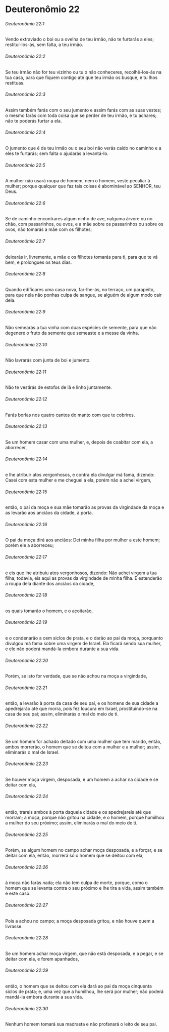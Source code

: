 # Deuteronômio 22

###### Deuteronômio 22:1

Vendo extraviado o boi ou a ovelha de teu irmão, não te furtarás a eles; restituí-los-ás, sem falta, a teu irmão.

###### Deuteronômio 22:2

Se teu irmão não for teu vizinho ou tu o não conheceres, recolhê-los-ás na tua casa, para que fiquem contigo até que teu irmão os busque, e tu lhos restituas.

###### Deuteronômio 22:3

Assim também farás com o seu jumento e assim farás com as suas vestes; o mesmo farás com toda coisa que se perder de teu irmão, e tu achares; não te poderás furtar a ela.

###### Deuteronômio 22:4

O jumento que é de teu irmão ou o seu boi não verás caído no caminho e a eles te furtarás; sem falta o ajudarás a levantá-lo.

###### Deuteronômio 22:5

A mulher não usará roupa de homem, nem o homem, veste peculiar à mulher; porque qualquer que faz tais coisas é abominável ao SENHOR, teu Deus.

###### Deuteronômio 22:6

Se de caminho encontrares algum ninho de ave, nalguma árvore ou no chão, com passarinhos, ou ovos, e a mãe sobre os passarinhos ou sobre os ovos, não tomarás a mãe com os filhotes;

###### Deuteronômio 22:7

deixarás ir, livremente, a mãe e os filhotes tomarás para ti, para que te vá bem, e prolongues os teus dias.

###### Deuteronômio 22:8

Quando edificares uma casa nova, far-lhe-ás, no terraço, um parapeito, para que nela não ponhas culpa de sangue, se alguém de algum modo cair dela.

###### Deuteronômio 22:9

Não semearás a tua vinha com duas espécies de semente, para que não degenere o fruto da semente que semeaste e a messe da vinha.

###### Deuteronômio 22:10

Não lavrarás com junta de boi e jumento.

###### Deuteronômio 22:11

Não te vestirás de estofos de lã e linho juntamente.

###### Deuteronômio 22:12

Farás borlas nos quatro cantos do manto com que te cobrires.

###### Deuteronômio 22:13

Se um homem casar com uma mulher, e, depois de coabitar com ela, a aborrecer,

###### Deuteronômio 22:14

e lhe atribuir atos vergonhosos, e contra ela divulgar má fama, dizendo: Casei com esta mulher e me cheguei a ela, porém não a achei virgem,

###### Deuteronômio 22:15

então, o pai da moça e sua mãe tomarão as provas da virgindade da moça e as levarão aos anciãos da cidade, à porta.

###### Deuteronômio 22:16

O pai da moça dirá aos anciãos: Dei minha filha por mulher a este homem; porém ele a aborreceu;

###### Deuteronômio 22:17

e eis que lhe atribuiu atos vergonhosos, dizendo: Não achei virgem a tua filha; todavia, eis aqui as provas da virgindade de minha filha. E estenderão a roupa dela diante dos anciãos da cidade,

###### Deuteronômio 22:18

os quais tomarão o homem, e o açoitarão,

###### Deuteronômio 22:19

e o condenarão a cem siclos de prata, e o darão ao pai da moça, porquanto divulgou má fama sobre uma virgem de Israel. Ela ficará sendo sua mulher, e ele não poderá mandá-la embora durante a sua vida.

###### Deuteronômio 22:20

Porém, se isto for verdade, que se não achou na moça a virgindade,

###### Deuteronômio 22:21

então, a levarão à porta da casa de seu pai, e os homens de sua cidade a apedrejarão até que morra, pois fez loucura em Israel, prostituindo-se na casa de seu pai; assim, eliminarás o mal do meio de ti.

###### Deuteronômio 22:22

Se um homem for achado deitado com uma mulher que tem marido, então, ambos morrerão, o homem que se deitou com a mulher e a mulher; assim, eliminarás o mal de Israel.

###### Deuteronômio 22:23

Se houver moça virgem, desposada, e um homem a achar na cidade e se deitar com ela,

###### Deuteronômio 22:24

então, trareis ambos à porta daquela cidade e os apedrejareis até que morram; a moça, porque não gritou na cidade, e o homem, porque humilhou a mulher do seu próximo; assim, eliminarás o mal do meio de ti.

###### Deuteronômio 22:25

Porém, se algum homem no campo achar moça desposada, e a forçar, e se deitar com ela, então, morrerá só o homem que se deitou com ela;

###### Deuteronômio 22:26

à moça não farás nada; ela não tem culpa de morte, porque, como o homem que se levanta contra o seu próximo e lhe tira a vida, assim também é este caso.

###### Deuteronômio 22:27

Pois a achou no campo; a moça desposada gritou, e não houve quem a livrasse.

###### Deuteronômio 22:28

Se um homem achar moça virgem, que não está desposada, e a pegar, e se deitar com ela, e forem apanhados,

###### Deuteronômio 22:29

então, o homem que se deitou com ela dará ao pai da moça cinquenta siclos de prata; e, uma vez que a humilhou, lhe será por mulher; não poderá mandá-la embora durante a sua vida.

###### Deuteronômio 22:30

Nenhum homem tomará sua madrasta e não profanará o leito de seu pai.

